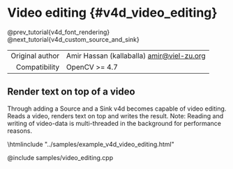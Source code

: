 # Video editing {#v4d_video_editing}

@prev_tutorial{v4d_font_rendering}
@next_tutorial{v4d_custom_source_and_sink}

|    |    |
| -: | :- |
| Original author | Amir Hassan (kallaballa) <amir@viel-zu.org> |
| Compatibility | OpenCV >= 4.7 |

## Render text on top of a video
Through adding a Source and a Sink v4d becomes capable of video editing. Reads a video, renders text on top and writes the result. Note: Reading and writing of video-data is multi-threaded in the background for performance reasons.

\htmlinclude "../samples/example_v4d_video_editing.html"

@include samples/video_editing.cpp


